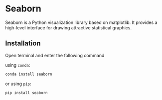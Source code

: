 # Seaborn

Seaborn is a Python visualization library based on matplotlib. It provides a high-level interface for drawing attractive statistical graphics.

## Installation

Open terminal and enter the following command

using `conda`:
```python
conda install seaborn
```

or using `pip`:
```python
pip install seaborn
```
